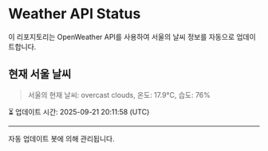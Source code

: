
# Weather API Status

이 리포지토리는 OpenWeather API를 사용하여 서울의 날씨 정보를 자동으로 업데이트합니다.

## 현재 서울 날씨
> 서울의 현재 날씨: overcast clouds, 온도: 17.9°C, 습도: 76%

⏳ 업데이트 시간: 2025-09-21 20:11:58 (UTC)

---
자동 업데이트 봇에 의해 관리됩니다.
